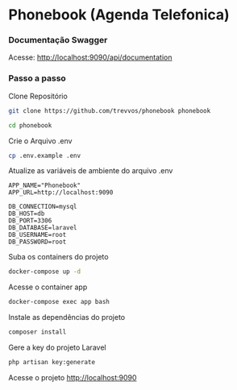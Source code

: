 # Phonebook (Agenda Telefonica)

### Documentação Swagger

Acesse:
[http://localhost:9090/api/documentation](http://localhost:9090/api/documentation)

### Passo a passo

Clone Repositório

```sh
git clone https://github.com/trevvos/phonebook phonebook
```

```sh
cd phonebook
```

Crie o Arquivo .env

```sh
cp .env.example .env
```

Atualize as variáveis de ambiente do arquivo .env

```dosini
APP_NAME="Phonebook"
APP_URL=http://localhost:9090

DB_CONNECTION=mysql
DB_HOST=db
DB_PORT=3306
DB_DATABASE=laravel
DB_USERNAME=root
DB_PASSWORD=root

```

Suba os containers do projeto

```sh
docker-compose up -d
```

Acesse o container app

```sh
docker-compose exec app bash
```

Instale as dependências do projeto

```sh
composer install
```

Gere a key do projeto Laravel

```sh
php artisan key:generate
```

Acesse o projeto
[http://localhost:9090](http://localhost:9090)
